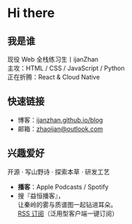 # Hi there

## 我是谁
现役 Web 全栈练习生丨ijanZhan  
主攻：HTML / CSS / JavaScript / Python  
正在折腾：React & Cloud Native

## 快速链接
- 博客：[ijanzhan.github.io/blog](https://ijanzhan.github.io/blog)
- 邮箱：[zhaoijan@outlook.com](mailto:zhaoijan@outlook.com)

## 兴趣爱好
开源 · 写山野诗 · 探索本草 · 研发工艺

- **播客**：Apple Podcasts / Spotify
- 搜『益恒播客』，  
  让秦岭的雾与质谱图一起钻进耳朵。  
  [RSS 订阅](https://anchor.fm/s/108fef5d4/podcast/rss)（泛用型客户端一键订阅）
